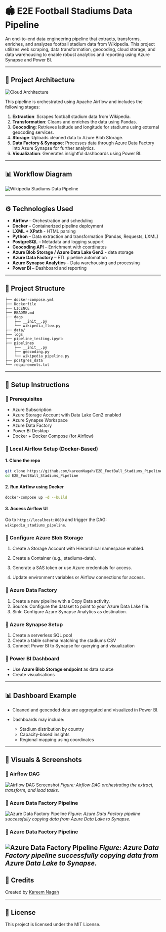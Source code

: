 # 🏟️ E2E Football Stadiums Data Pipeline

An end-to-end data engineering pipeline that extracts, transforms, enriches, and analyzes football stadium data from Wikipedia. This project utilizes web scraping, data transformation, geocoding, cloud storage, and data warehousing to enable robust analytics and reporting using Azure Synapse and Power BI.

---

## 🚀 Project Architecture

![Cloud Architecture](images/Architecture.png)

This pipeline is orchestrated using Apache Airflow and includes the following stages:

1. **Extraction**: Scrapes football stadium data from Wikipedia.
2. **Transformation**: Cleans and enriches the data using Pandas.
3. **Geocoding**: Retrieves latitude and longitude for stadiums using external geocoding services.
4. **Storage**: Uploads cleaned data to Azure Blob Storage.
5. **Data Factory & Synapse**: Processes data through Azure Data Factory into Azure Synapse for further analytics.
6. **Visualization**: Generates insightful dashboards using Power BI.

---

## 📊 Workflow Diagram

![Wikipedia Stadiums Data Pipeline](./images/diagram-export-5-13-2025-5_44_45-PM.png)


---

## ⚙️ Technologies Used

* **Airflow** – Orchestration and scheduling
* **Docker** – Containerized pipeline deployment
* **LXML + XPath** - HTML parsing
* **Python** – Data extraction and transformation (Pandas, Requests, LXML)
* **PostgreSQL** – Metadata and logging support
* **Geocoding API** – Enrichment with coordinates
* **Azure Blob Storage / Azure Data Lake Gen2** - data storage
* **Azure Data Factory** – ETL pipeline automation
* **Azure Synapse Analytics** – Data warehousing and processing
* **Power BI** – Dashboard and reporting

---

## 📂 Project Structure

```
├── docker-compose.yml
├── Dockerfile
├── LICENCE
├── README.md
├── dags
│   ├── __init__.py
│   └── wikipedia_flow.py
├── data/
├── logs
├── pipeline_testing.ipynb
├── pipelines
│   ├── __init__.py
│   ├── geocoding.py
│   └── wikipedia_pipeline.py
├── postgres_data 
└── requirements.txt
```
--- 

## 🔧 Setup Instructions

### 🔹 Prerequisites

* Azure Subscription
* Azure Storage Account with Data Lake Gen2 enabled
* Azure Synapse Workspace
* Azure Data Factory
* Power BI Desktop
* Docker + Docker Compose (for Airflow)

### 🔹 Local Airflow Setup (Docker-Based)

#### 1. Clone the repo

```bash
git clone https://github.com/kareemNagah/E2E_FootBall_Stadiums_Pipeline.git
cd E2E_FootBall_Stadiums_Pipeline
```

#### 2. Run Airflow using Docker

```bash
docker-compose up -d --build
```

#### 3. Access Airflow UI

Go to `http://localhost:8080` and trigger the DAG: `wikipedia_stadiums_pipeline`.


### 🔹 Configure Azure Blob Storage

1. Create a Storage Account with Hierarchical namespace enabled.

2. Create a Container (e.g., stadiums-data).

3. Generate a SAS token or use Azure credentials for access.

4. Update environment variables or Airflow connections for access.

### 🔹 Azure Data Factory

1. Create a new pipeline with a Copy Data activity.
2. Source: Configure the dataset to point to your Azure Data Lake file.
3. Sink: Configure Azure Synapse Analytics as destination.

### 🔹 Azure Synapse Setup

1. Create a serverless SQL pool
2. Create a table schema matching the stadiums CSV
3. Connect Power BI to Synapse for querying and visualization

### 🔹 Power BI Dashboard

* Use **Azure Blob Storage endpoint** as data source
* Create visualisations 

---

## 📊 Dashboard Example

* Cleaned and geocoded data are aggregated and visualized in Power BI.
* Dashboards may include:

  * Stadium distribution by country
  * Capacity-based insights
  * Regional mapping using coordinates

---
## 📌 Visuals & Screenshots

### 📌 Airflow DAG

![Airflow DAG Screenshot](images/airflow_dag.png)
*Figure: Airflow DAG orchestrating the extract, transform, and load tasks.*

### 📌 Azure Data Factory Pipeline
![Azure Data Factory Pipeline](images/adf_pipeline.png)
*Figure: Azure Data Factory pipeline successfully copying data from Azure Data Lake to Synapse.*

### 📌 Azure Data Factory Pipeline

![Azure Data Factory Pipeline](images/adf_pipeline.png)
*Figure: Azure Data Factory pipeline successfully copying data from Azure Data Lake to Synapse.*
---

## 🤝 Credits

Created by [Kareem Nagah](https://www.linkedin.com/in/kareem-nagah-81328022a/)

---

## 📄 License

This project is licensed under the MIT License.
